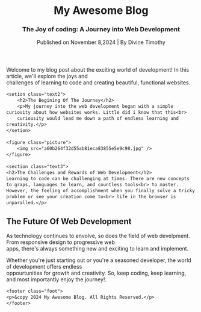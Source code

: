 <!DOCTYPE html>
<html lang="en">
<head>
    <meta charset="UTF-8">
    <meta name="viewport" content="width=device-width, initial-scale=1.0">
    <title>My Awesome Blog</title>
    <link rel="stylesheet" href="style.css">
</head>
<body>
        <header class="sub-container">
    <h1>My Awesome Blog</h1>
    <h3>The Joy of coding: A Journey into Web Development</h3>
    <p>Published on November 8,2024 | By Divine Timothy</p>
     </header>
    <main>
    <article class="text1">
    <p>Welcome to my blog post about the exciting world of development! In this article, we'll explore the joys and<br>
    challenges of learning to code and creating beautiful, functional websites.</p>
    </article>

    <setion class="text2">
        <h2>The Begining Of The Journey</h2>
        <p>My journey into the web development began with a simple curiosity about how websites works. Little did i know that this<br> 
        curiousity would lead me down a path of endless learning and creativity.</p>
    </setion>

    <figure class="picture">
        <img src="a60b264f32d55ab81eca83855e5e9c98.jpg" />
    </figure>
    
    <section class="text3">
    <h2>The Challenges and Rewards of Web Development</h2>
    Learning to code can be challenging at times. There are new concepts to graps, languages to learn, and countless tools<br> to master.
    However, the feeling of accomplishment when you finally solve a tricky problem or see your creation come to<br> life in the browser is unparalled.</p>
   </section>

   <section class="text4">
    <h2>The Future Of Web Development</h2>
    <p>As technology continues to envolve, so does the field of web develpment. From responsive design to progressive web<br> apps, there's always something 
    new and exciting to learn and implement.</p>
  <p>Whether you're just starting out or you're a seasoned developer, the world of development offers endless<br> oppourtunities for growth and creativity.
    So, keep coding, keep learning, and most importantly enjoy the journey!.</p>
    </section>
    </main>

    <footer class="foot">
    <p>&copy 2024 My Awesome Blog. All Rights Reserved.</p>
    </footer>
</body>
</html>
